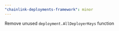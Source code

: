 ```yaml
---
"chainlink-deployments-framework": minor
---
```


Remove unused `deployment.AllDeployerKeys` function
